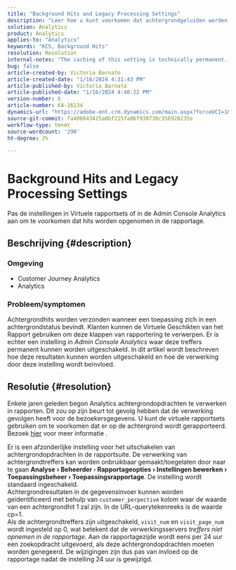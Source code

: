 ```yaml
---
title: "Background Hits and Legacy Processing Settings"
description: "Leer hoe u kunt voorkomen dat achtergrondgeluiden worden opgenomen in Analytics-rapporten."
solution: Analytics
product: Analytics
applies-to: "Analytics"
keywords: "KCS, Background Hits"
resolution: Resolution
internal-notes: "The caching of this setting is technically permanent. However, since we restart those services daily, we are practically manually busting that cache once very 24 hours. The setting caching behavior isn't really documented and is more just of an implementation detail. Therefore, be careful when sharing the information with customers."
bug: false
article-created-by: Victoria Barnato
article-created-date: "1/16/2024 4:31:43 PM"
article-published-by: Victoria Barnato
article-published-date: "1/16/2024 4:48:22 PM"
version-number: 6
article-number: KA-16134
dynamics-url: "https://adobe-ent.crm.dynamics.com/main.aspx?forceUCI=1&pagetype=entityrecord&etn=knowledgearticle&id=27b5b9b5-8cb4-ee11-a569-6045bd006704"
source-git-commit: fa406643425a0bf215fa06f930730c356928235e
workflow-type: tm+mt
source-wordcount: '290'
ht-degree: 2%

---
```


# Background Hits and Legacy Processing Settings


Pas de instellingen in Virtuele rapportsets of in de Admin Console Analytics aan om te voorkomen dat hits worden opgenomen in de rapportage.

## Beschrijving {#description}


### <b>Omgeving</b>

- Customer Journey Analytics
- Analytics




### <b>Probleem/symptomen</b>

Achtergrondhits worden verzonden wanneer een toepassing zich in een achtergrondstatus bevindt. Klanten kunnen de Virtuele Geschikten van het Rapport gebruiken om deze klappen van rapportering te verwerpen. Er is echter een instelling in *Admin Console Analytics* waar deze treffers permanent kunnen worden uitgeschakeld. In dit artikel wordt beschreven hoe deze resultaten kunnen worden uitgeschakeld en hoe de verwerking door deze instelling wordt beïnvloed.


## Resolutie {#resolution}


Enkele jaren geleden begon Analytics achtergrondopdrachten te verwerken in rapporten. Dit zou op zijn beurt tot gevolg hebben dat de verwerking gevolgen heeft voor de bezoekersgegevens. U kunt de virtuele rapportsets gebruiken om te voorkomen dat er op de achtergrond wordt gerapporteerd. Bezoek [hier](https://experienceleague.adobe.com/docs/analytics/components/virtual-report-suites/vrs-components.html?lang=en) voor meer informatie .

Er is een afzonderlijke instelling voor het uitschakelen van achtergrondopdrachten in de rapportsuite. De verwerking van achtergrondtreffers kan worden onbruikbaar gemaakt/toegelaten door naar te gaan <b>Analyse </b><b>›</b><b> Beheerder </b>›<b> Rapportageopties </b><b>›</b><b> Instellingen bewerken </b><b>›</b><b> Toepassingsbeheer </b><b>›</b><b> Toepassingsrapportage</b>. De instelling wordt standaard ingeschakeld.
<br>Achtergrondresultaten in de gegevensinvoer kunnen worden geïdentificeerd met behulp van `customer_perpective` kolom waar de waarde van een achtergrondhit 1 zal zijn. In de URL-querytekenreeks is de waarde cp=1.<br>
Als de achtergrondtreffers zijn uitgeschakeld, `visit_num` en `visit_page_num` wordt ingesteld op 0, wat betekent dat de verwerkingsservers *treffers niet opnemen in de rapportage*. Aan de rapportagezijde wordt eens per 24 uur een zoekopdracht uitgevoerd, als deze achtergrondopdrachten moeten worden genegeerd. De wijzigingen zijn dus pas van invloed op de rapportage nadat de instelling 24 uur is gewijzigd.


